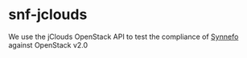 snf-jclouds
===========

We use the jClouds OpenStack API to test the compliance of [Synnefo](http://synnefo.org) against OpenStack v2.0
